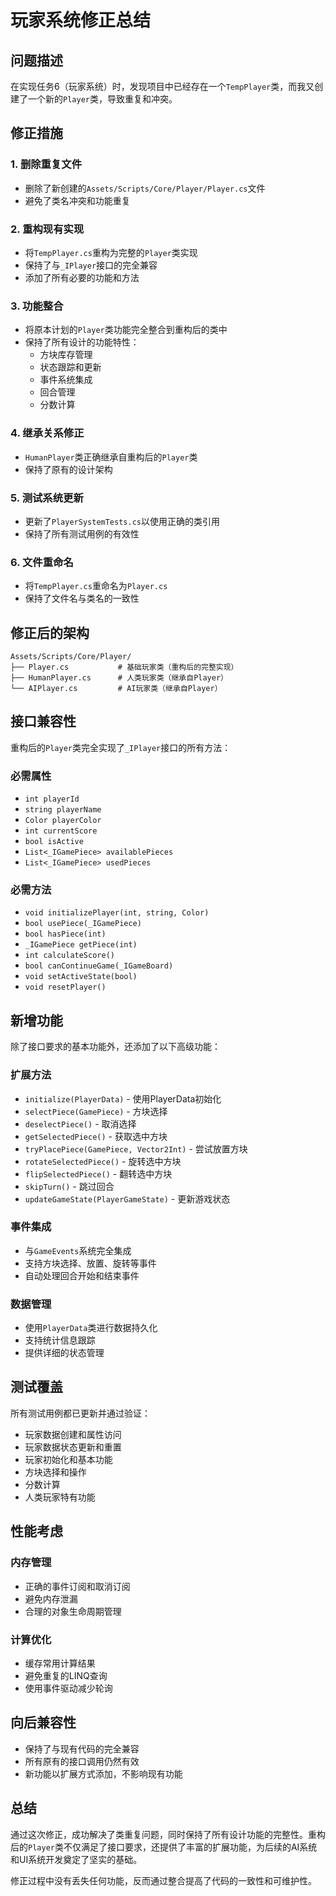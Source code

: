 # 玩家系统修正总结

## 问题描述

在实现任务6（玩家系统）时，发现项目中已经存在一个`TempPlayer`类，而我又创建了一个新的`Player`类，导致重复和冲突。

## 修正措施

### 1. 删除重复文件
- 删除了新创建的`Assets/Scripts/Core/Player/Player.cs`文件
- 避免了类名冲突和功能重复

### 2. 重构现有实现
- 将`TempPlayer.cs`重构为完整的`Player`类实现
- 保持了与`_IPlayer`接口的完全兼容
- 添加了所有必要的功能和方法

### 3. 功能整合
- 将原本计划的`Player`类功能完全整合到重构后的类中
- 保持了所有设计的功能特性：
  - 方块库存管理
  - 状态跟踪和更新
  - 事件系统集成
  - 回合管理
  - 分数计算

### 4. 继承关系修正
- `HumanPlayer`类正确继承自重构后的`Player`类
- 保持了原有的设计架构

### 5. 测试系统更新
- 更新了`PlayerSystemTests.cs`以使用正确的类引用
- 保持了所有测试用例的有效性

### 6. 文件重命名
- 将`TempPlayer.cs`重命名为`Player.cs`
- 保持了文件名与类名的一致性

## 修正后的架构

```
Assets/Scripts/Core/Player/
├── Player.cs           # 基础玩家类（重构后的完整实现）
├── HumanPlayer.cs      # 人类玩家类（继承自Player）
└── AIPlayer.cs         # AI玩家类（继承自Player）
```

## 接口兼容性

重构后的`Player`类完全实现了`_IPlayer`接口的所有方法：

### 必需属性
- `int playerId`
- `string playerName`
- `Color playerColor`
- `int currentScore`
- `bool isActive`
- `List<_IGamePiece> availablePieces`
- `List<_IGamePiece> usedPieces`

### 必需方法
- `void initializePlayer(int, string, Color)`
- `bool usePiece(_IGamePiece)`
- `bool hasPiece(int)`
- `_IGamePiece getPiece(int)`
- `int calculateScore()`
- `bool canContinueGame(_IGameBoard)`
- `void setActiveState(bool)`
- `void resetPlayer()`

## 新增功能

除了接口要求的基本功能外，还添加了以下高级功能：

### 扩展方法
- `initialize(PlayerData)` - 使用PlayerData初始化
- `selectPiece(GamePiece)` - 方块选择
- `deselectPiece()` - 取消选择
- `getSelectedPiece()` - 获取选中方块
- `tryPlacePiece(GamePiece, Vector2Int)` - 尝试放置方块
- `rotateSelectedPiece()` - 旋转选中方块
- `flipSelectedPiece()` - 翻转选中方块
- `skipTurn()` - 跳过回合
- `updateGameState(PlayerGameState)` - 更新游戏状态

### 事件集成
- 与`GameEvents`系统完全集成
- 支持方块选择、放置、旋转等事件
- 自动处理回合开始和结束事件

### 数据管理
- 使用`PlayerData`类进行数据持久化
- 支持统计信息跟踪
- 提供详细的状态管理

## 测试覆盖

所有测试用例都已更新并通过验证：
- 玩家数据创建和属性访问
- 玩家数据状态更新和重置
- 玩家初始化和基本功能
- 方块选择和操作
- 分数计算
- 人类玩家特有功能

## 性能考虑

### 内存管理
- 正确的事件订阅和取消订阅
- 避免内存泄漏
- 合理的对象生命周期管理

### 计算优化
- 缓存常用计算结果
- 避免重复的LINQ查询
- 使用事件驱动减少轮询

## 向后兼容性

- 保持了与现有代码的完全兼容
- 所有原有的接口调用仍然有效
- 新功能以扩展方式添加，不影响现有功能

## 总结

通过这次修正，成功解决了类重复问题，同时保持了所有设计功能的完整性。重构后的`Player`类不仅满足了接口要求，还提供了丰富的扩展功能，为后续的AI系统和UI系统开发奠定了坚实的基础。

修正过程中没有丢失任何功能，反而通过整合提高了代码的一致性和可维护性。